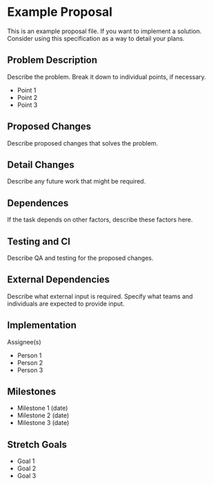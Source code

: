 # Example Proposal

This is an example proposal file. If you want to implement a solution. Consider using this specification as a way to detail your plans.


## Problem Description 

Describe the problem. Break it down to individual points, if necessary.

- Point 1
- Point 2
- Point 3

## Proposed Changes
Describe proposed changes that solves the problem.

## Detail Changes
Describe any future work that might be required.

## Dependences

If the task depends on other factors, describe these factors here.

## Testing and CI

Describe QA and testing for the proposed changes.

## External Dependencies

Describe what external input is required. Specify what teams and individuals are expected to provide input.

## Implementation
Assignee(s)

- Person 1
- Person 2
- Person 3

## Milestones
- Milestone 1 (date)
- Milestone 2 (date)
- Milestone 3 (date)

## Stretch Goals
- Goal 1
- Goal 2
- Goal 3

